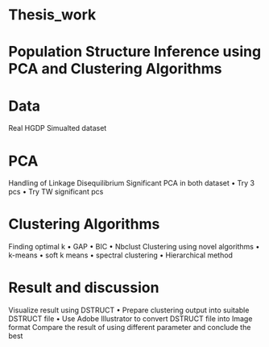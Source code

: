 # Thesis_work
# Population Structure Inference using PCA and Clustering Algorithms
# Data
Real HGDP
Simualted dataset
# PCA
Handling of Linkage Disequilibrium
Significant PCA in both dataset
•	Try 3 pcs
•	Try TW significant pcs 
# Clustering Algorithms
Finding optimal k
•	GAP
•	BIC
•	Nbclust
Clustering using novel algorithms
•	k-means
•	soft k means
•	spectral clustering
•	Hierarchical method
# Result and discussion
Visualize result using DSTRUCT 
•	Prepare clustering output into suitable DSTRUCT file
•	Use Adobe Illustrator to convert DSTRUCT file into Image format
Compare the result of using different parameter and conclude the best
